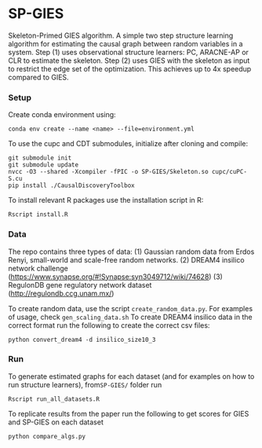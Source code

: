 # SP-GIES
Skeleton-Primed GIES algorithm. A simple two step structure learning algorithm for estimating the causal graph between
random variables in a system. Step (1) uses observational structure learners: PC, ARACNE-AP or 
CLR to estimate the skeleton. Step (2) uses GIES with the skeleton as input to restrict the edge set of the optimization. 
This achieves up to 4x speedup compared to GIES. 

### Setup
Create conda environment using:
```
conda env create --name <name> --file=environment.yml 
```
To use the cupc and CDT submodules, initialize after cloning and compile:
```
git submodule init
git submodule update
nvcc -O3 --shared -Xcompiler -fPIC -o SP-GIES/Skeleton.so cupc/cuPC-S.cu
pip install ./CausalDiscoveryToolbox
```
To install relevant R packages use the installation script in R:
```
Rscript install.R
```

### Data
The repo contains three types of data: (1) Gaussian random data from Erdos Renyi, small-world and scale-free random networks.
(2) DREAM4 insilico network challenge (https://www.synapse.org/#!Synapse:syn3049712/wiki/74628) (3) RegulonDB gene regulatory network dataset (http://regulondb.ccg.unam.mx/)

To create random data, use the script ```create_random_data.py```. For examples of usage, check ```gen_scaling_data.sh```
To create DREAM4 insilico data in the correct format run the following to create the correct csv files:
``` 
python convert_dream4 -d insilico_size10_3 
```

### Run
To generate estimated graphs for each dataset (and for examples on how to run structure learners), from```SP-GIES/``` folder run 
```
Rscript run_all_datasets.R
```
To replicate results from the paper run the following to get scores for GIES and SP-GIES on each dataset
```
python compare_algs.py
``` 
